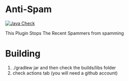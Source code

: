 # Anti-Spam
[![Java Check](https://github.com/Volas171/Anti-Spam/actions/workflows/gradle.yml/badge.svg)](https://github.com/Volas171/Anti-Spam/actions/workflows/gradle.yml)

This Plugin Stops The Recent Spammers from spamming

# Building
1. ./gradlew jar and then check the builds/libs folder                               
3.  check actions tab (you will need a github account)
